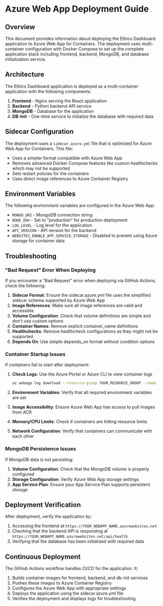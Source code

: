# Azure Web App Deployment Guide

## Overview

This document provides information about deploying the Ethics Dashboard application to Azure Web App for Containers. The deployment uses multi-container configuration with Docker Compose to set up the complete application stack including frontend, backend, MongoDB, and database initialization service.

## Architecture

The Ethics Dashboard application is deployed as a multi-container application with the following components:

1. **Frontend** - Nginx serving the React application
2. **Backend** - Python backend API service
3. **MongoDB** - Database for the application
4. **DB-Init** - One-time service to initialize the database with required data

## Sidecar Configuration

The deployment uses a `sidecar.azure.yml` file that is optimized for Azure Web App for Containers. This file:

- Uses a simpler format compatible with Azure Web App
- Removes advanced Docker Compose features like custom healthchecks which may not be supported
- Sets restart policies for the containers
- Uses direct image references to Azure Container Registry

## Environment Variables

The following environment variables are configured in the Azure Web App:

- `MONGO_URI` - MongoDB connection string
- `NODE_ENV` - Set to "production" for production deployment
- `LOG_LEVEL` - Log level for the application
- `API_VERSION` - API version for the backend
- `WEBSITES_ENABLE_APP_SERVICE_STORAGE` - Disabled to prevent using Azure storage for container data

## Troubleshooting

### "Bad Request" Error When Deploying

If you encounter a "Bad Request" error when deploying via GitHub Actions, check the following:

1. **Sidecar Format**: Ensure the sidecar.azure.yml file uses the simplified sidecar schema supported by Azure Web App
2. **Image References**: Make sure all image references are valid and accessible
3. **Volume Configuration**: Check that volume definitions are simple and don't use custom options
4. **Container Names**: Remove explicit container_name definitions
5. **Healthchecks**: Remove healthcheck configurations as they might not be supported
6. **Depends On**: Use simple depends_on format without condition options

### Container Startup Issues

If containers fail to start after deployment:

1. **Check Logs**: Use the Azure Portal or Azure CLI to view container logs
   ```bash
   az webapp log download --resource-group YOUR_RESOURCE_GROUP --name YOUR_WEBAPP_NAME --log-file logs.zip
   ```

2. **Environment Variables**: Verify that all required environment variables are set
3. **Image Accessibility**: Ensure Azure Web App has access to pull images from ACR
4. **Memory/CPU Limits**: Check if containers are hitting resource limits
5. **Network Configuration**: Verify that containers can communicate with each other

### MongoDB Persistence Issues

If MongoDB data is not persisting:

1. **Volume Configuration**: Check that the MongoDB volume is properly configured
2. **Storage Configuration**: Verify Azure Web App storage settings
3. **App Service Plan**: Ensure your App Service Plan supports persistent storage

## Deployment Verification

After deployment, verify the application by:

1. Accessing the frontend at `https://YOUR_WEBAPP_NAME.azurewebsites.net`
2. Checking that the backend API is responding at `https://YOUR_WEBAPP_NAME.azurewebsites.net/api/health`
3. Verifying that the database has been initialized with required data

## Continuous Deployment

The GitHub Actions workflow handles CI/CD for the application. It:

1. Builds container images for frontend, backend, and db-init services
2. Pushes these images to Azure Container Registry
3. Configures the Azure Web App with appropriate settings
4. Deploys the application using the sidecar.azure.yml file
5. Verifies the deployment and displays logs for troubleshooting 